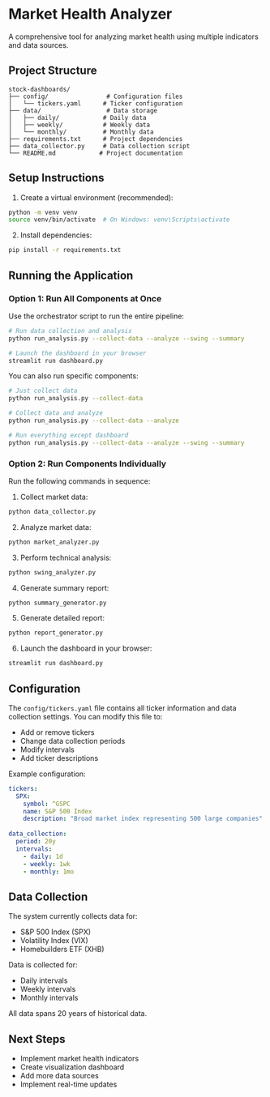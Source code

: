 # Market Health Analyzer

A comprehensive tool for analyzing market health using multiple indicators and data sources.

## Project Structure
```
stock-dashboards/
├── config/                # Configuration files
│   └── tickers.yaml      # Ticker configuration
├── data/                  # Data storage
│   ├── daily/            # Daily data
│   ├── weekly/           # Weekly data
│   └── monthly/          # Monthly data
├── requirements.txt      # Project dependencies
├── data_collector.py     # Data collection script
└── README.md            # Project documentation
```

## Setup Instructions

1. Create a virtual environment (recommended):
```bash
python -m venv venv
source venv/bin/activate  # On Windows: venv\Scripts\activate
```

2. Install dependencies:
```bash
pip install -r requirements.txt
```

## Running the Application

### Option 1: Run All Components at Once
Use the orchestrator script to run the entire pipeline:
```bash
# Run data collection and analysis
python run_analysis.py --collect-data --analyze --swing --summary

# Launch the dashboard in your browser
streamlit run dashboard.py
```

You can also run specific components:
```bash
# Just collect data
python run_analysis.py --collect-data

# Collect data and analyze
python run_analysis.py --collect-data --analyze

# Run everything except dashboard
python run_analysis.py --collect-data --analyze --swing --summary
```

### Option 2: Run Components Individually
Run the following commands in sequence:

1. Collect market data:
```bash
python data_collector.py
```

2. Analyze market data:
```bash
python market_analyzer.py
```

3. Perform technical analysis:
```bash
python swing_analyzer.py
```

4. Generate summary report:
```bash
python summary_generator.py
```

5. Generate detailed report:
```bash
python report_generator.py
```

6. Launch the dashboard in your browser:
```bash
streamlit run dashboard.py
```

## Configuration

The `config/tickers.yaml` file contains all ticker information and data collection settings. You can modify this file to:
- Add or remove tickers
- Change data collection periods
- Modify intervals
- Add ticker descriptions

Example configuration:
```yaml
tickers:
  SPX:
    symbol: ^GSPC
    name: S&P 500 Index
    description: "Broad market index representing 500 large companies"
  
data_collection:
  period: 20y
  intervals:
    - daily: 1d
    - weekly: 1wk
    - monthly: 1mo
```

## Data Collection
The system currently collects data for:
- S&P 500 Index (SPX)
- Volatility Index (VIX)
- Homebuilders ETF (XHB)

Data is collected for:
- Daily intervals
- Weekly intervals
- Monthly intervals

All data spans 20 years of historical data.

## Next Steps
- Implement market health indicators
- Create visualization dashboard
- Add more data sources
- Implement real-time updates 